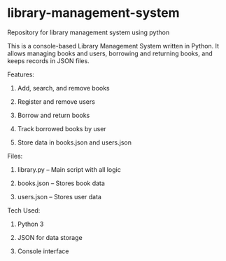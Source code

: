 # library-management-system
Repository for library management system using python

This is a console-based Library Management System written in Python. It allows managing books and users, borrowing and returning books, and keeps records in JSON files.

Features:

1. Add, search, and remove books

2. Register and remove users

3. Borrow and return books

4. Track borrowed books by user

5. Store data in books.json and users.json

Files:

1. library.py – Main script with all logic

2. books.json – Stores book data

3. users.json – Stores user data

Tech Used:

1. Python 3

2. JSON for data storage

3. Console interface
